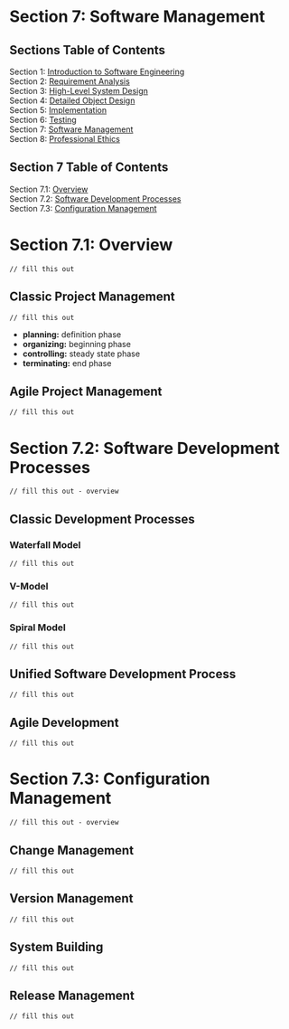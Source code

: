 # Section 7: Software Management

## Sections Table of Contents

Section 1: [Introduction to Software Engineering](Section%201.md)<br>
Section 2: [Requirement Analysis](Section%202.md)<br>
Section 3: [High-Level System Design](Section%203.md)<br>
Section 4: [Detailed Object Design](Section%204.md)<br>
Section 5: [Implementation](Section%205.md)<br>
Section 6: [Testing](Section%206.md)<br>
Section 7: [Software Management](Section%207.md)<br>
Section 8: [Professional Ethics](Section%208.md)<br>

## Section 7 Table of Contents

Section 7.1: [Overview](#section-7.1-overview)<br>
Section 7.2: [Software Development Processes](#section-7.2-software-development-processes)<br>
Section 7.3: [Configuration Management](#section-7.3-configuration-management)<br>

# Section 7.1: Overview
`// fill this out`

## Classic Project Management
`// fill this out`

- **planning:** definition phase
- **organizing:** beginning phase
- **controlling:** steady state phase
- **terminating:** end phase

## Agile Project Management
`// fill this out`

# Section 7.2: Software Development Processes
`// fill this out - overview`

## Classic Development Processes

### Waterfall Model
`// fill this out`

### V-Model
`// fill this out`

### Spiral Model
`// fill this out`

## Unified Software Development Process
`// fill this out`

## Agile Development
`// fill this out`

# Section 7.3: Configuration Management
`// fill this out - overview`

## Change Management
`// fill this out`

## Version Management
`// fill this out`

## System Building
`// fill this out`

## Release Management
`// fill this out`
